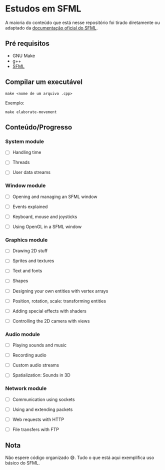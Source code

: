 # Estudos em SFML
A maioria do conteúdo que está nesse repositório foi tirado diretamente ou 
adaptado da 
[documentação oficial do SFML](https://www.sfml-dev.org/tutorials/2.5/).


## Pré requisitos
- GNU Make
- g++
- [SFML](https://www.sfml-dev.org/download.php)


## Compilar um executável

    make <nome de um arquivo .cpp>
  
Exemplo:

    make elaborate-movement


## Conteúdo/Progresso
### System module
- [ ] Handling time
- [ ] Threads
- [ ] User data streams


### Window module
- [ ] Opening and managing an SFML window
- [ ] Events explained
- [ ] Keyboard, mouse and joysticks
- [ ] Using OpenGL in a SFML window


### Graphics module
- [ ] Drawing 2D stuff
- [ ] Sprites and textures
- [ ] Text and fonts
- [ ] Shapes
- [ ] Designing your own entities with vertex arrays
- [ ] Position, rotation, scale: transforming entities
- [ ] Adding special effects with shaders
- [ ] Controlling the 2D camera with views


### Audio module
- [ ] Playing sounds and music
- [ ] Recording audio
- [ ] Custom audio streams
- [ ] Spatialization: Sounds in 3D


### Network module
- [ ] Communication using sockets
- [ ] Using and extending packets
- [ ] Web requests with HTTP
- [ ] File transfers with FTP


## Nota
Não espere código organizado 😅. Tudo o que está aqui exemplifica uso básico
do SFML.
